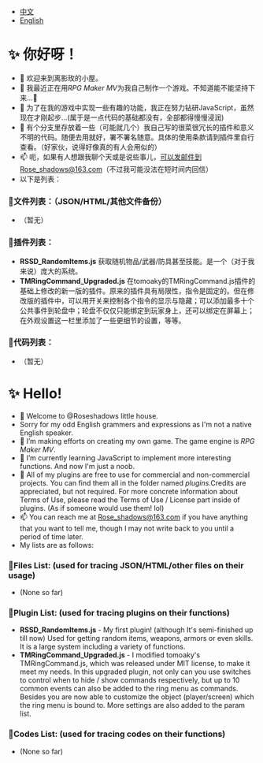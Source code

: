 - [中文](#:sparkles:-你好呀！)
- [English](#:sparkles:-Hello!)  
# :sparkles: 你好呀！
- 👋 欢迎来到离影玫的小屋。
- 👀 我最近正在用*RPG Maker MV*为我自己制作一个游戏。不知道能不能坚持下来...:new_moon_with_face:
- 🌱 为了在我的游戏中实现一些有趣的功能，我正在努力钻研JavaScript，虽然现在才刚起步...(属于是一点代码的基础都没有，全部都得慢慢浸润)
- 💞️ 有个分支里存放着一些（可能就几个）我自己写的很菜很冗长的插件和意义不明的代码。随便去用就好，署不署名随意。具体的使用条款请到插件里自行查看。（好家伙，说得好像真的有人会用似的）
- 📫 呃，如果有人想跟我聊个天或是说些事儿，可以发邮件到Rose_shadows@163.com（不过我可能没法在短时间内回信）
- 以下是列表：
### :notebook:文件列表：（JSON/HTML/其他文件备份）
- （暂无）
### :notebook:插件列表：
- **RSSD_RandomItems.js** 获取随机物品/武器/防具甚至技能。是一个（对于我来说）庞大的系统。
- **TMRingCommand_Upgraded.js** 在tomoaky的TMRingCommand.js插件的基础上修改的新一版的插件。原来的插件具有局限性，指令是固定的。但在修改版的插件中，可以用开关来控制各个指令的显示与隐藏；可以添加最多十个公共事件到轮盘中；轮盘不仅仅只能绑定到玩家身上，还可以绑定在屏幕上；在外观设置这一栏里添加了一些更细节的设置，等等。
### :notebook:代码列表：
- （暂无）
# :sparkles: Hello!
- 👋 Welcome to @Roseshadows little house. 
- Sorry for my odd English grammers and expressions as I'm not a native English speaker.
- 👀 I’m making efforts on creating my own game. The game engine is *RPG Maker MV*.
- 🌱 I’m currently learning JavaScript to implement more interesting functions. And now I'm just a noob.
- 💞️ All of my plugins are free to use for commercial and non-commercial projects. You can find them all in the folder named *plugins*.Credits are appreciated, but not required. For more concrete information about Terms of Use, please read the Terms of Use / License part inside of plugins. (As if someone would use them! lol)
- 📫 You can reach me at Rose_shadows@163.com if you have anything that you want to tell me, though I may not write back to you until a period of time later.<br>
- My lists are as follows: 
### :notebook:Files List: (used for tracing JSON/HTML/other files on their usage)
- (None so far)

### :notebook:Plugin List: (used for tracing plugins on their functions)
- **RSSD_RandomItems.js** - My first plugin! (although It's semi-finished up till now) Used for getting random items, weapons, armors or even skills. It is a large system including a variety of functions.
- **TMRingCommand_Upgraded.js** - I modified tomoaky's TMRingCommand.js, which was released under MIT license, to make it meet my needs. In this upgraded plugin, not only can you use switches to control when to hide / show commands respectively, but up to 10 common events can also be added to the ring menu as commands. Besides you are now able to customize the object (player/screen) which the ring menu is bound to. More settings are also added to the param list.

### :notebook:Codes List: (used for tracing codes on their functions)
- (None so far)

<!---
Roseshadows/Roseshadows is a ✨ special ✨ repository because its `README.md` (this file) appears on your GitHub profile.
You can click the Preview link to take a look at your changes.
--->
